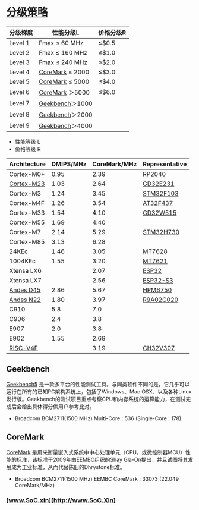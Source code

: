 ﻿# [分级策略](https://github.com/SoCXin/Level)


| 分级梯度 | 性能分级L | 价格分级R |
| ------- | -------- |  ------ |
| Level 1 | Fmax ≤ 60 MHz |   ≤$0.5 |
| Level 2 | Fmax ≤ 160 MHz |  ≤$1.0 |
| Level 3 | Fmax ≤ 240 MHz  | ≤$2.0 |
| Level 4 | [CoreMark](#CoreMark) ≤ 2000 | ≤$3.0  |
| Level 5 | [CoreMark](#CoreMark) ≤ 5000 | ≤$4.0  |
| Level 6 | [CoreMark](#CoreMark) ＞5000 | ≤$6.0  |
| Level 7 | [Geekbench](#Geekbench)＞1000 |   |
| Level 8 | [Geekbench](#Geekbench)＞2000 |   |
| Level 9 | [Geekbench](#Geekbench)＞4000 |   |

* 性能等级 L
* 价格等级 R


|  Architecture  | DMIPS/MHz | CoreMark/MHz | Representative  |
| --------- | --------- | ------------ | ------------ |
| Cortex-M0+ |   0.95    |     2.39  | [RP2040](https://github.com/SoCXin/RP2040) |
| [Cortex-M23](https://www.arm.com/products/silicon-ip-cpu/cortex-m/cortex-m23) |  1.03    |  2.64  | [GD32E231](https://github.com/SoCXin/GD32E231) |
| Cortex-M3  |   1.24    |    3.45  | [STM32F103](https://github.com/SoCXin/STM32F103) |
| Cortex-M4F |   1.26    |    3.54  | [AT32F437](https://github.com/SoCXin/AT32F437) |
| Cortex-M33 |  1.54    |     4.10  | [GD32W515](https://github.com/SoCXin/GD32W515) |
| Cortex-M55 |  1.69    |    4.40   |
| Cortex-M7 |   2.14    |     5.29  | [STM32H730](https://github.com/SoCXin/STM32H730) |
| Cortex-M85 |   3.13   |    6.28   |
| 24KEc |   1.46    |     3.05    | [MT7628](https://github.com/SoCXin/MT7628) |
| 1004KEc |   1.55    |     3.20    | [MT7621](https://github.com/SoCXin/MT7621) |
| Xtensa LX6 |       |    2.07   | [ESP32](https://github.com/SoCXin/ESP32) |
| Xtensa LX7 |       |    2.56   | [ESP32-S3](https://github.com/SoCXin/ESP32S3) |
| [Andes D45](http://www.andestech.com/cn/risc-vandes/) |  2.86  |     5.67    | [HPM6750](https://github.com/SoCXin/HPM6750) |
| [Andes N22](http://www.andestech.com/en/products-solutions/andescore-processors/riscv-n22/) |  1.80  |     3.97    | [R9A02G020](https://github.com/SoCXin/R9A02G020) |
| C910 |   5.8    |     7.0    |
| C906 |   2.4   |   3.8  |
| E907 |   2.0   |  3.8   |
| E902 |   1.55    |     2.69    |
| [RISC-V4F](https://doc.soc.xin/wch/riscv) |      |    3.19   |[CH32V307](https://github.com/SoCXin/CH32V307) |


## Geekbench

[Geekbench5](https://browser.geekbench.com/v5/cpu/search) 是一款多平台的性能测试工具。与同类软件不同的是，它几乎可以运行在所有的已知PC架构系统上，包括了Windows、Mac OSX、以及各种Linux发行版。Geekbench的测试项目重点考察CPU和内存系统的运算能力，在测试完成后会给出具体得分供用户参考比对。

* Broadcom BCM2711(1500 MHz) Multi-Core : 536 (Single-Core : 178)


## CoreMark

[CoreMark](https://www.eembc.org/coremark/index.php) 是用来衡量嵌入式系统中中心处理单元（CPU，或微控制器MCU）性能的标准，该标准于2009年由EEMBC组织的Shay Gla-On提出，并且试图将其发展成为工业标准，从而代替陈旧的Dhrystone标准。

* Broadcom BCM2711(1500 MHz) EEMBC CoreMark : 33073 (22.049 CoreMark/MHz)


### [www.SoC.xin](http://www.SoC.Xin)
